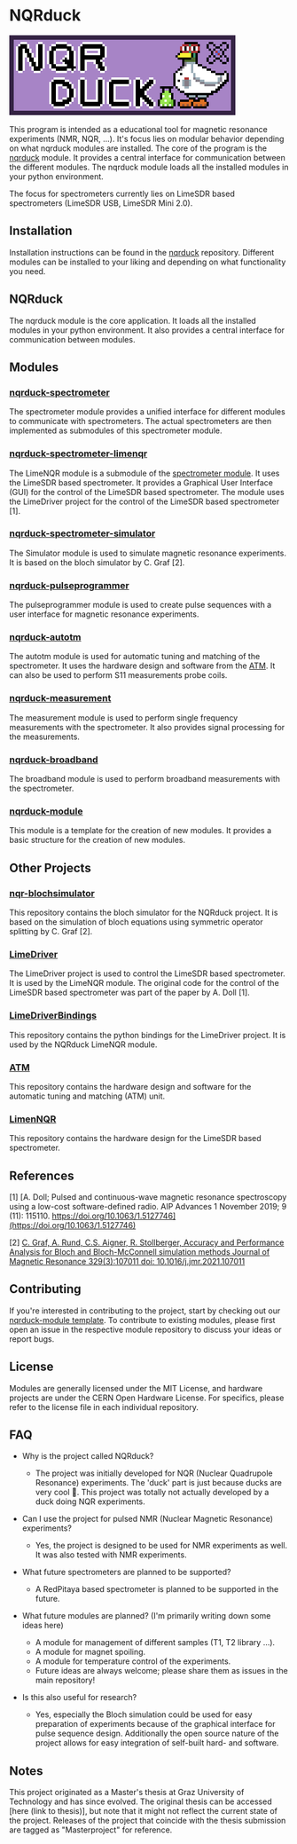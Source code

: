  # NQRduck
 
![](images/Logo_full.png)
 
This program is intended as a educational tool for magnetic resonance experiments (NMR, NQR, ...). It's focus lies on modular behavior depending on what nqrduck modules are installed. The core of the program is the [nqrduck](https;//github.com/nqrduck/nqrduck) module. It provides a central interface for communication between the different modules. The nqrduck module loads all the installed modules in your python environment.

The focus for spectrometers currently lies on LimeSDR based spectrometers (LimeSDR USB, LimeSDR Mini 2.0).

## Installation 
Installation instructions can be found in the [nqrduck](https://github.com/nqrduck/nqrduck) repository. Different modules can be installed to your liking and depending on what functionality you need. 

## NQRduck
The nqrduck module is the core application. It loads all the installed modules in your python environment. It also provides a central interface for communication between modules. 

## Modules

### [nqrduck-spectrometer](https://github.com/nqrduck/nqrduck-spectrometer)
The spectrometer module provides a unified interface for different modules to communicate with spectrometers. The actual spectrometers are then implemented as submodules of this spectrometer module.

### [nqrduck-spectrometer-limenqr](https://github.com/nqrduck/nqrduck-spectrometer-limenqr)
The  LimeNQR module is a submodule of the [spectrometer module](https://github.com/nqrduck/nqrduck-spectrometer). It uses the LimeSDR based spectrometer. It provides a Graphical User Interface (GUI) for the control of the LimeSDR based spectrometer. The module uses the LimeDriver project for the control of the LimeSDR based spectrometer [1]. 

### [nqrduck-spectrometer-simulator](https://github.com/nqrduck/nqrduck-spectrometer-simulator)
The Simulator module is used to simulate magnetic resonance experiments. It is based on the bloch simulator by C. Graf [2].

### [nqrduck-pulseprogrammer](https://github.com/nqrduck/nqrduck-pulseprogrammer)
The pulseprogrammer module is used to create pulse sequences with a user interface for magnetic resonance  experiments.


### [nqrduck-autotm](https://github.com/nqrduck/nqrduck-autotm)
The autotm module is used for automatic tuning and matching of the spectrometer. It  uses the hardware design and software from the [ATM](https://github.com/nqrduck/ATM). It can also be used to perform S11 measurements probe coils.

### [nqrduck-measurement](https://github.com/nqrduck/nqrduck-measurement)
The measurement module is used to perform single frequency measurements with the spectrometer. It also provides signal processing for the measurements.

### [nqrduck-broadband](https://github.com/nqrduck/nqrduck-bradband)
The broadband module is used to perform broadband measurements with the spectrometer.

### [nqrduck-module](https://github.com/nqrduck/nqrduck-module)
This module is a template for the creation of new modules. It provides a basic structure for the creation of new modules.


## Other Projects

### [nqr-blochsimulator](https://github.com/nqrduck/nqr-blochsimulator)
This repository contains the bloch simulator for the NQRduck project. It is based on the simulation of bloch equations using symmetric operator splitting by C. Graf [2].

### [LimeDriver](https://github.com/nqrduck/limedriver)
The LimeDriver project is used to control the LimeSDR based spectrometer. It is used by the LimeNQR module. The original code for the control of the LimeSDR based spectrometer was part of the paper by A. Doll [1].


### [LimeDriverBindings](https://github.com/nqrduck/LimeDriverBindings)
This repository contains the python bindings for the LimeDriver project. It is used by the NQRduck LimeNQR module.


### [ATM](https://github.com/nqrduck/ATM)
This repository contains the hardware design and software for the automatic tuning and matching (ATM) unit. 


### [LimenNQR](https:github.com/nqrduck/LimenNQR)
This repository contains the hardware design for the LimeSDR based spectrometer. 


## References
[1] [A. Doll; Pulsed and continuous-wave magnetic resonance spectroscopy using a low-cost software-defined radio. AIP Advances 1 November 2019; 9 (11): 115110. https://doi.org/10.1063/1.5127746](https://doi.org/10.1063/1.5127746)

[2] [C. Graf, A. Rund, C.S. Aigner, R. Stollberger, Accuracy and Performance Analysis for Bloch and Bloch-McConnell simulation methods Journal of Magnetic Resonance 329(3):107011 doi: 10.1016/j.jmr.2021.107011](https://doi.org/10.1016/j.jmr.2021.107011)

## Contributing
If you're interested in contributing to the project, start by checking out our [nqrduck-module template](https://github.com/nqrduck/nqrduck-module). To contribute to existing modules, please first open an issue in the respective module repository to discuss your ideas or report bugs.

## License
Modules are generally licensed under the MIT License, and hardware projects are under the CERN Open Hardware License. For specifics, please refer to the license file in each individual repository.

## FAQ
- Why is the project called NQRduck?
  - The project was initially developed for NQR (Nuclear Quadrupole Resonance) experiments. The 'duck' part is just because ducks are very cool 🦆. This project was totally not actually developed by a duck doing NQR experiments.

- Can I use the project for pulsed NMR (Nuclear Magnetic Resonance) experiments?
  - Yes, the project is designed to be used for NMR experiments as well. It was also tested with NMR experiments. 

- What future spectrometers are planned to be supported?
  - A RedPitaya based  spectrometer is planned to be supported in the future.

- What future modules are planned? (I'm primarily writing down some ideas here)
    - A module for management of different samples (T1, T2 library ...). 
    - A module for magnet spoiling.
    - A module for temperature control of the experiments.
    - Future ideas are always welcome; please share them as issues in the main repository!

- Is this also useful for research?
  - Yes, especially the Bloch simulation could be used for easy preparation of experiments because of the graphical interface for pulse sequence design. Additionally the open source nature of the project allows for easy integration of self-built hard- and software.

## Notes
This project originated as a Master's thesis at Graz University of Technology and has since evolved. The original thesis can be accessed [here (link to thesis)], but note that it might not reflect the current state of the project. Releases of the project that coincide with the thesis submission are tagged as "Masterproject" for reference.

<!--

**Here are some ideas to get you started:**

🙋‍♀️ A short introduction - what is your organization all about?
🌈 Contribution guidelines - how can the community get involved?
👩‍💻 Useful resources - where can the community find your docs? Is there anything else the community should know?
🍿 Fun facts - what does your team eat for breakfast?
🧙 Remember, you can do mighty things with the power of [Markdown](https://docs.github.com/github/writing-on-github/getting-started-with-writing-and-formatting-on-github/basic-writing-and-formatting-syntax)
--> 
